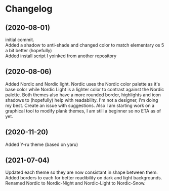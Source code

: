 # Changelog
  
## (2020-08-01)

initial commit.  
Added a shadow to anti-shade and changed color to match elementary os 5 a bit better (hopefully)  
Added install script I yoinked from another repository

## (2020-08-06)

Added Nordic and Nordic light. Nordic uses the Nordic color palette as it's base color while Nordic Light is a lighter color to contrast against the Nordic palette.  Both themes also have a more rounded border, highlights and icon shadows to (hopefully) help with readability.  I'm not a designer, i'm doing my best.  Create an issue with suggestions.  Also I am starting work on a graphical tool to modify plank themes, I am still a beginner so no ETA as of yet.

## (2020-11-20)

Added Y-ru theme (based on yaru)

## (2021-07-04)

Updated each theme so they are now consistant in shape between them.  
Added borders to each for better readibility on dark and light backgrounds.  
Renamed Nordic to Nordic-Night and Nordic-Light to Nordic-Snow.  

